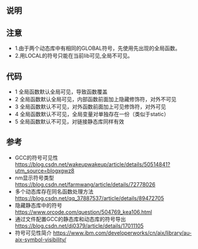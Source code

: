 ## 说明

## 注意

- 1.由于两个动态库中有相同的GLOBAL符号，先使用先出现的全局函数。
- 2.用LOCAL的符号只能在当前lib可见,全局不可见。

## 代码
- 1 全局函数默认全局可见，导致函数覆盖
- 2 全局函数默认全局可见，内部函数前面加上隐藏修饰符，对外不可见
- 3 全局函数默认不可见，对外函数前面加上可见修饰符，对外可见
- 4 全局函数默认不可见，全局变量对单独存在一份（类似于static）
- 5 全局函数默认不可见，对链接静态库同样有效 

## 参考
- GCC的符号可见性
https://blog.csdn.net/wakeupwakeup/article/details/50514841?utm_source=blogxgwz8
- nm显示符号类型
https://blog.csdn.net/farmwang/article/details/72778026
- 多个动态库存在同名函数处理方法
https://blog.csdn.net/qq_37887537/article/details/89472705
- 隐藏静态库中的符号
https://www.orcode.com/question/504769_kea106.html
- 通过文件配置GCC的静态库和动态库的符号导出
https://blog.csdn.net/dj0379/article/details/17011105
- 符号可见性简介
https://www.ibm.com/developerworks/cn/aix/library/au-aix-symbol-visibility/